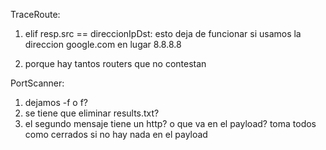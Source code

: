 TraceRoute:
1) elif resp.src == direccionIpDst:
esto deja de funcionar si usamos la direccion google.com en lugar 8.8.8.8

2) porque hay tantos routers que no contestan

PortScanner:

1) dejamos -f o f?
2) se tiene que eliminar results.txt?
3) el segundo mensaje tiene un http? o que va en el payload? toma todos como cerrados si no hay nada en el payload
